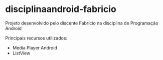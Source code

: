 # disciplinaandroid-fabricio
Projeto desenvolvido pelo discente Fabrício na disciplina de Programação Android

Principais recursos utilizados:
  - Media Player Android
  - ListView
